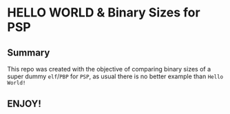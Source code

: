 # HELLO WORLD & Binary Sizes for PSP

## Summary
This repo was created with the objective of comparing binary sizes of a super dummy `elf`/`PBP` for `PSP`, as usual there is no better example than `Hello World!`

## ENJOY!